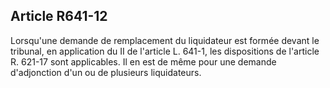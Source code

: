 Article R641-12
----
Lorsqu'une demande de remplacement du liquidateur est formée devant le tribunal,
en application du II de l'article L. 641-1, les dispositions de l'article R.
621-17 sont applicables. Il en est de même pour une demande d'adjonction d'un ou
de plusieurs liquidateurs.
